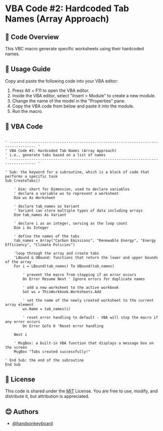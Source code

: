 
# VBA Code #2: Hardcoded Tab Names (Array Approach)

## 🎯 Code Overview
This VBC macro generate specific worksheets using their hardcoded names. 

## 📗 Usage Guide
Copy and paste the following code into your VBA editor:
1. Press Alt + F11 to open the VBA editor.
2. Inside the VBA editor, select "Insert > Module" to create a new module.
3. Change the name of the model in the "Properties" pane.
4. Copy the VBA code from below and paste it into the module. 
5. Run the macro. 


## 📑 VBA Code
```

' ---------------------------------------------------------------------------------- '
' VBA Code #2: Hardcoded Tab Names (Array Approach)
' i.e., generate tabs based on a list of names
' ---------------------------------------------------------------------------------- '

' Sub: the keyword for a subroutine, which is a block of code that performs a specific task
Sub CreateTabs()

    ' Dim: short for Dimension, used to declare variables
    ' declare a variable ws to represent a worksheet
    Dim ws As Worksheet
    
    ' declare tab_names as Variant
    ' Variant can store multiple types of data including arrays
    Dim tab_names As Variant
    
    ' declare i as an integer, serving as the loop count
    Dim i As Integer
    
    ' define the names of the tabs
    tab_names = Array("Carbon Emissions", "Renewable Energy", "Energy Efficiency", "Climate Policies")
    
    'loop through the array and create tabs
    'LBound & UBound: functions that return the lower and upper bounds of the array
    For i = LBound(tab_names) To UBound(tab_names)
    
        ' prevent the macro from stopping if an error occurs
        On Error Resume Next ' Ignore errors for duplicate names
        
        ' add a new worksheet to the active workbook
        Set ws = ThisWorkbook.Worksheets.Add
        
        ' set the name of the newly created worksheet to the current array element
        ws.Name = tab_names(i)
        
        ' reset error handling to default - VBA will stop the macro if any error occurs
        On Error GoTo 0 'Reset error handling
        
    Next i

    ' MsgBox: a built-in VBA function that displays a message box on the screen
    MsgBox "Tabs created successfully!"
        
' End Sub: the end of the subroutine
End Sub

```

  ## 📜 License
  
  This code is shared under the [MIT](https://choosealicense.com/licenses/mit/) License. You are free to use, modify, and distribute it, but attribution is appreciated. 

  ## 😊 Authors

- [@handsonkeyboard](https://www.github.com/handsonkeyboard)
    
